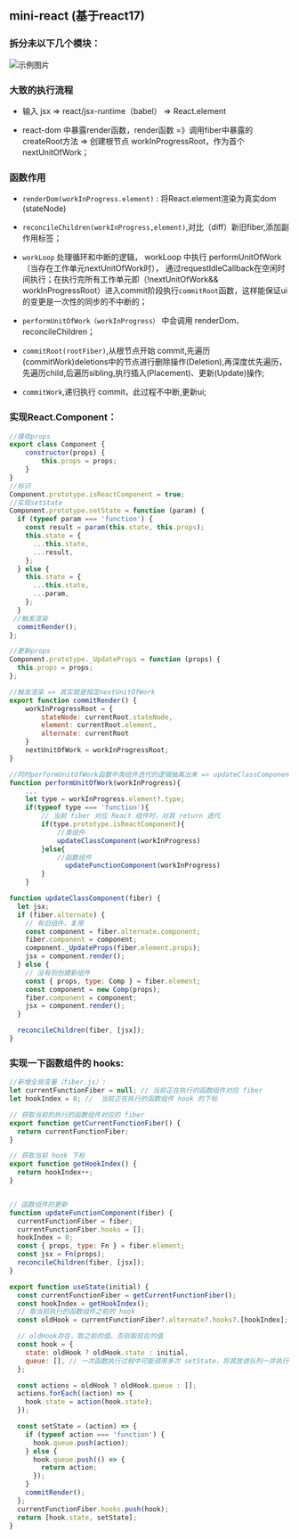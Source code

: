 ## mini-react (基于react17)  
### 拆分未以下几个模块：
![示例图片](images/image.png)

### 大致的执行流程 


- 输入 jsx => react/jsx-runtime（babel） => React.element

- react-dom 中暴露render函数，render函数 =》调用fiber中暴露的createRoot方法 => 创建根节点 workInProgressRoot，作为首个 nextUnitOfWork；

### 函数作用
- `renderDom(workInProgress.element)` : 将React.element渲染为真实dom (stateNode)

- `reconcileChildren(workInProgress,element)`,对比（diff）新旧fiber,添加副作用标签；


- `workLoop`  处理循环和中断的逻辑，
workLoop 中执行 performUnitOfWork（当存在工作单元nextUnitOfWork时）， 
通过requestIdleCallback在空闲时间执行；在执行完所有工作单元即（!nextUnitOfWork&& workInProgressRoot）进入commit阶段执行`commitRoot`函数，这样能保证ui的变更是一次性的同步的不中断的；

- `performUnitOfWork（workInProgress）` 中会调用 renderDom、reconcileChildren；

- `commitRoot(rootFiber)`,从根节点开始 commit,先遍历(commitWork)deletions中的节点进行删除操作(Deletion),再深度优先遍历，先遍历child,后遍历sibling,执行插入(Placement)、更新(Update)操作;
- `commitWork`,递归执行 commit，此过程不中断,更新ui;


### 实现React.Component：

```js
//接收props
export class Component {
    constructor(props) {
        this.props = props;
    }
}
//标识
Component.prototype.isReactComponent = true;
//实现setState
Component.prototype.setState = function (param) {
  if (typeof param === 'function') {
    const result = param(this.state, this.props);
    this.state = {
      ...this.state,
      ...result,
    };
  } else {
    this.state = {
      ...this.state,
      ...param,
    };
  }
 //触发渲染
  commitRender();
};

//更新props
Component.prototype._UpdateProps = function (props) {
  this.props = props;
};

//触发渲染 => 其实就是指定nextUnitOfWork 
export function commitRender() {
    workInProgressRoot = {
        stateNode: currentRoot.stateNode,
        element: currentRoot.element,
        alternate: currentRoot
    }
    nextUnitOfWork = workInProgressRoot;
}

//同时performUnitOfWork函数中类组件迭代的逻辑抽离出来 => updateClassComponent
function performUnitOfWork(workInProgress){
    ...
    let type = workInProgress.element?.type;
    if(typeof type === 'function'){
        // 当前 fiber 对应 React 组件时，对其 return 迭代
        if(type.prototype.isReactComponent){
            //类组件
            updateClassComponent(workInProgress)
        }else{
            //函数组件
              updateFunctionComponent(workInProgress)
        }
    }

function updateClassComponent(fiber) {
  let jsx;
  if (fiber.alternate) {
    // 有旧组件，复用
    const component = fiber.alternate.component;
    fiber.component = component;
    component._UpdateProps(fiber.element.props);
    jsx = component.render();
  } else {
    // 没有则创建新组件
    const { props, type: Comp } = fiber.element;
    const component = new Comp(props);
    fiber.component = component;
    jsx = component.render();
  }

  reconcileChildren(fiber, [jsx]);
}
```

### 实现一下函数组件的 hooks:

```js
//新增全局变量（fiber.js）:
let currentFunctionFiber = null; // 当前正在执行的函数组件对应 fiber
let hookIndex = 0; //  当前正在执行的函数组件 hook 的下标

// 获取当前的执行的函数组件对应的 fiber
export function getCurrentFunctionFiber() {
  return currentFunctionFiber;
}

// 获取当前 hook 下标
export function getHookIndex() {
  return hookIndex++;
}


// 函数组件的更新
function updateFunctionComponent(fiber) {
  currentFunctionFiber = fiber;
  currentFunctionFiber.hooks = [];
  hookIndex = 0;
  const { props, type: Fn } = fiber.element;
  const jsx = Fn(props);
  reconcileChildren(fiber, [jsx]);
}

export function useState(initial) {
  const currentFunctionFiber = getCurrentFunctionFiber();
  const hookIndex = getHookIndex();
  // 取当前执行的函数组件之前的 hook
  const oldHook = currentFunctionFiber?.alternate?.hooks?.[hookIndex];

  // oldHook存在，取之前的值，否则取现在的值
  const hook = {
    state: oldHook ? oldHook.state : initial,
    queue: [], // 一次函数执行过程中可能调用多次 setState，将其放进队列一并执行
  };

  const actions = oldHook ? oldHook.queue : [];
  actions.forEach((action) => {
    hook.state = action(hook.state);
  });

  const setState = (action) => {
    if (typeof action === 'function') {
      hook.queue.push(action);
    } else {
      hook.queue.push(() => {
        return action;
      });
    }
    commitRender();
  };
  currentFunctionFiber.hooks.push(hook);
  return [hook.state, setState];
}

```

